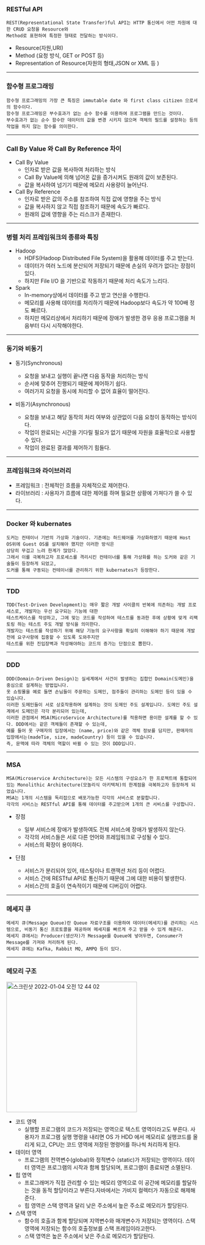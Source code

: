 ### RESTful API
    REST(Representational State Transfer)ful API는 HTTP 통신에서 어떤 차원에 대한 CRUD 요청을 Resource와 
    Method로 표현하여 특정한 형태로 전달하는 방식이다.

* Resource(자원,URI)
* Method (요청 방식, GET or POST 등)
* Representation of Resource(자원의 형태,JSON or XML 등 )
---
### 함수형 프로그래밍 
    함수형 프로그래밍의 가장 큰 특징은 immutable date 와 first class citizen 으로서의 함수이다.
    함수형 프로그래밍은 부수효과가 없는 순수 함수를 이용하여 프로그램을 만드는 것이다.
    부수효과가 없는 순수 함수란 데이터의 값을 변경 시키지 않으며 객체의 필드를 설정하는 등의 작업을 하지 않는 함수를 의미한다.
---

### Call By Value 와 Call By Reference 차이 
 * Call By Value
   * 인자로 받은 값을 복사하여 처리하는 방식
   * Call By Value에 의해 넘어온 값을 증가시켜도 원래의 값이 보존된다.
   * 값을 복사하여 넘기기 때문에 메모리 사용량이 늘어난다.
 * Call By Reference 
   * 인자로 받은 값의 주소를 참조하여 직접 값에 영향을 주는 방식
   * 값을 복사하지 않고 직접 참조하기 때문에 속도가 빠르다.
   * 원래의 값에 영향을 주는 리스크가 존재한다.
   
---

### 병렬 처리 프레임워크의 종류와 특징 
 * Hadoop
   * HDFS(Hadoop Distributed File System)을 활용해 데이터를 주고 받는다.
   * 데이터가 여러 노드에 분산되어 저장되기 때문에 손실의 우려가 없다는 장점이 있다.
   * 하지만 File I/O 을 기반으로 작동하기 때문에 처리 속도가 느리다.
 * Spark
   * In-memory상에서 데이터를 주고 받고 연산을 수행한다.
   * 메모리를 사용해 데이터를 처리하기 때문에 Hadoop보다 속도가 약 100배 정도 빠르다.
   * 하지만 메모리상에서 처리하기 때문에 장애가 발생한 경우 응용 프로그램을 처음부터 다시 시작해야한다.
---

### 동기와 비동기
* 동기(Synchronous)
  * 요청을 보내고 실행이 끝나면 다음 동작을 처리하는 방식
  * 순서에 맞추어 진행되기 때문에 제어하기 쉽다.
  * 여러가지 요청을 동시에 처리할 수 없어 효율이 떨어진다.
  
* 비동기(Asynchronous)
  * 요청을 보내고 해당 동작의 처리 여부와 상관없이 다음 요청이 동작하는 방식이다.
  * 작업이 완료되는 시간을 기다릴 필요가 없기 때문에 자원을 효율적으로 사용할 수 있다.
  * 작업이 완료된 결과를 제어하기 힘들다.
---
### 프레임워크와 라이브러리
* 프레임워크 : 전체적인 흐름을 자체적으로 제어한다.
* 라이브러리 : 사용자가 흐름에 대한 제어를 하며 필요한 상황에 가져다가 쓸 수 있다.
---
### Docker 와 kubernates
    도커는 컨테이너 기반의 가상화 기술이다. 기존에는 하드웨어를 가상화하였기 때문에 Host OS위에 Guest OS를 설치해야 했지만 이러한 방식은
    상당히 무겁고 느려 한계가 많았다.
    그래서 이를 극복하고자 프로세스를 격리시킨 컨테이너를 통해 가상화를 하는 도커와 같은 기술들이 등장하게 되었고,
    도커를 통해 구동되는 컨테이너를 관리하기 위한 kubernates가 등장한다.
---

### TDD
    TDD(Test-Driven Development)는 매우 짧은 개발 사이클의 반복에 의존하는 개발 프로세스로, 개발자는 우선 요구되는 기능에 대한 
    테스트케이스를 작성하고, 그에 맞는 코드를 작성하여 테스트를 동과한 후에 상황에 맞게 리팩토링 하는 테스트 주도 개발 방식을 의미한다.
    개발자는 테스트를 작성하기 위해 해당 기능의 요구사항을 확실히 이해해야 하기 때문에 개발 전에 요구사항에 집중할 수 있도록 도와주지만 
    테스트를 위한 진입장벽과 작성해야하는 코드의 증가는 단점으로 뽑힌다.
---
### DDD
    DDD(Domain-Driven Design)는 실세계에서 사건이 발생하는 집합인 Domain(도메인)을 중심으로 설계하는 방법입니다. 
    옷 쇼핑몰을 예로 들면 손님들이 주문하는 도메인, 점주들이 관리하는 도메인 등이 있을 수 있습니다. 
    이러한 도메인들이 서로 상호작용하며 설계하는 것이 도메인 주도 설계입니다. 도메인 주도 설계에서 도메인은 각각 분리되어 있는데, 
    이러한 관점에서 MSA(MicroService Architecture)를 적용하면 용이한 설계를 할 수 있다. DDD에서는 같은 객체들이 존재할 수 있는데,
    예를 들어 옷 구매자의 입장에서는 (name, price)와 같은 객체 정보를 담지만, 판매자의 입장에서는(madeTie, size, madeCountry) 등이 있을 수 있습니다.
    즉, 문맥에 따라 객체의 역할이 바뀔 수 있는 것이 DDD입니다.

---

### MSA
    MSA(Microservice Architecture)는 모든 시스템의 구성요소가 한 프로젝트에 통합되어 있는 Monolithic Architecture(모놀리식 아키텍쳐)의 한계점을 극복하고자 등장하게 되었습니다.
    MSA는 1개의 시스템을 독리접으로 배포가능한 각각의 서비스로 분할합니다. 
    각각의 서비스는 RESTful API를 통해 데이터를 주고받으며 1개의 큰 서비스를 구성합니다.

* 장점
  * 일부 서비스에 장애가 발생하여도 전체 서비스에 장애가 발생하지 않는다.
  * 각각의 서비스들은 서로 다른 언어와 프레임워크로 구성될 수 있다.
  * 서비스의 확장이 용이하다.
  
* 단점
  * 서비스가 분리되어 있어, 테스팅이나 트랜잭션 처리 등이 어렵다.
  * 서비스 간에 RESTful API로 통신하기 때문에 그에 대한 비용이 발생한다.
  * 서비스간의 호출이 연속적이기 때문에 디버깅이 어렵다.

---
### 메세지 큐
    메세지 큐(Message Queue)란 Queue 자료구조를 이용하여 데이터(메세지)를 관리하는 시스템으로, 비동기 통신 프로토콜을 제공하여 메세지를 빠르게 주고 받을 수 있게 해준다.
    메세지 큐에서는 Producer(생산자)가 Message를 Queue에 넣어두면, Consumer가 Message를 가져와 처리하게 된다. 
    메세지 큐에는 Kafka, Rabbit MQ, AMPQ 등이 있다.

---
### 메모리 구조 
<img width="342" alt="스크린샷 2022-01-04 오전 12 44 02" src="https://user-images.githubusercontent.com/73993220/147950442-c0fbdde9-0284-4893-a7fd-0d2b3e976de2.png">  

* 코드 영역 
  * 실행할 프로그램의 코드가 저장되는 영역으로 텍스트 영역이라고도 부른다. 사용자가 프로그램 실행 명령을 내리면 OS 가 HDD 에서 메모리로 
              실행코드를 올리게 되고, CPU는 코드 영역에 저장된 명령어를 하나씩 처리하게 된다.
* 데이터 영역
  * 프로그램의 전역변수(global)와 정적변수 (static)가 저장되는 영역이다. 데이터 영역은 프로그램의 시작과 함께 할당되며, 프로그램이 종료되면 소멸된다.
* 힙 영역
  * 프로그래머가 직접 관리할 수 있는 메모리 영역으로 이 공간에 메모리를 할달하는 것을 동적 할당이라고 부른다.자바에서는 가비지 컬렉터가 자동으로 해제해준다.
  * 힙 영역은 스택 영역과 달리 낮은 주소에서 높은 주소로 메모리가 할당된다.
* 스택 영역
  * 함수의 호출과 함께 할당되며 지역변수와 매개변수가 저장되는 영역이다. 스택 영역에 저장되는 함수의 호출정보를 스택 프레임이라고한다.
  * 스택 영역은 높은 주소에서 낮은 주소로 메모리가 할당된다.